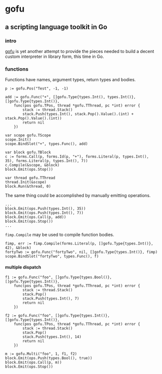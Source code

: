 # gofu
## a scripting language toolkit in Go

### intro
[gofu](https://github.com/codr7/gofu) is yet another attempt to provide the pieces needed to build a decent custom interpreter in library form, this time in Go.

### functions
Functions have names, argument types, return types and bodies.

```
p := gofu.Pos("Test", -1, -1)

add := gofu.Func("+", []gofu.Type{types.Int(), types.Int()}, []gofu.Type{types.Int()},
	func(pos gofu.TPos, thread *gofu.TThread, pc *int) error {
		stack := thread.Stack()
		stack.Push(types.Int(), stack.Pop().Value().(int) + stack.Pop().Value().(int))
		return nil
	})

var scope gofu.TScope	
scope.Init()
scope.BindSlot("+", types.Func(), add)

var block gofu.TBlock	
c := forms.Call(p, forms.Id(p, "+"), forms.Literal(p, types.Int(), 35), forms.Literal(p, types.Int(), 7))
c.Compile(&scope, &block)
block.Emit(ops.Stop())

var thread gofu.TThread
thread.Init(&scope)
block.Run(&thread, 0)
```

The same thing could be accomplished by manually emitting operations.

```
...
block.Emit(ops.Push(types.Int(), 35))
block.Emit(ops.Push(types.Int(), 7))
block.Emit(ops.Call(p, add))
block.Emit(ops.Stop())
...
```

`fimp.Compile` may be used to compile function bodies.

```
fimp, err := fimp.Compile(forms.Literal(p, []gofu.Type{types.Int()}, 42), &block)
fortyTwo := gofu.Func("fortyTwo", nil, []gofu.Type{types.Int()}, fimp)
scope.BindSlot("fortyTwo", types.Func(), f)
```

#### multiple dispatch

```
f1 := gofu.Func("foo", []gofu.Type{types.Bool()}, []gofu.Type{types.Int()},
    func(pos gofu.TPos, thread *gofu.TThread, pc *int) error {
	    stack := thread.Stack()
	    stack.Pop()
	    stack.Push(types.Int(), 7)
	    return nil
    })

f2 := gofu.Func("foo", []gofu.Type{types.Int()}, []gofu.Type{types.Int()},
    func(pos gofu.TPos, thread *gofu.TThread, pc *int) error {
	    stack := thread.Stack()
	    stack.Pop()
	    stack.Push(types.Int(), 14)
	    return nil
    })

m := gofu.Multi("foo", 1, f1, f2)
block.Emit(ops.Push(types.Bool(), true))
block.Emit(ops.Call(p, m))
block.Emit(ops.Stop())	
```
